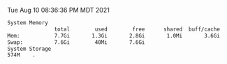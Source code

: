Tue Aug 10 08:36:36 PM MDT 2021
```bash
System Memory
               total        used        free      shared  buff/cache   available
Mem:           7.7Gi       1.3Gi       2.8Gi       1.0Mi       3.6Gi       6.1Gi
Swap:          7.6Gi        40Mi       7.6Gi
System Storage
574M	.
```
